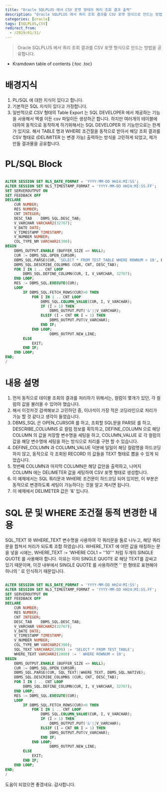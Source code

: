 ```yaml
---
title: "Oracle SQLPLUS 에서 CSV 포맷 형태의 쿼리 조회 결과 출력"
description: "Oracle SQLPLUS 에서 쿼리 조회 결과를 CSV 포맷 형식으로 만드는 방법을 공유합니다."
categories: [oracle]
tags: [SQLPLUS,CSV]
redirect_from:
  - /2019/01/31/
---
```


> Oracle SQLPLUS 에서 쿼리 조회 결과를 CSV 포맷 형식으로 만드는 방법을 공유합니다.

* Kramdown table of contents
{:toc .toc}

# 배경지식

1. PL/SQL 에 대한 지식이 있다고 합니다.
2. 기본적은 SQL 지식이 있다고 가정합니다.
3. 일반적으로 CSV 형태의 Table Export 는 SQL DEVELOPER 에서 제공하는 기능을 사용해서 엑셀 이든 csv 파일이든 생성하곤 합니다.
   하지만 여러개의 테이블에 대하여 동적으로 동작하게 하기위해서는 SQL DEVELOPER 의 기능만으로는 한계가 있지요.
   해서 TABLE 명과 WHERE 조건절을 동적으로 받아서 해당 조회 결과를 CSV 형태로 (DELIMITER 는 변경 가능) 출력하는 방식을 고민하게 되었고, 
   제가 만들 결과물을 공유합니다.

# PL/SQL Block

```sql

ALTER SESSION SET NLS_DATE_FORMAT = 'YYYY-MM-DD HH24:MI:SS';
ALTER SESSION SET NLS_TIMESTAMP_FORMAT = 'YYYY-MM-DD HH24:MI:SS.FF';
SET SERVEROUTPUT ON
SET FEEDBACK OFF
DECLARE
    CUR NUMBER;
    RES NUMBER;
    CNT INTEGER;
    DESC_TAB    DBMS_SQL.DESC_TAB;
    V_VARCHAR VARCHAR2(32767);
    V_DATE DATE;
    V_TIMESTAMP TIMESTAMP;
    V_NUMBER NUMBER;
    COL_TYPE_NM VARCHAR2(300);
BEGIN
    DBMS_OUTPUT.ENABLE (BUFFER_SIZE => NULL);
    CUR := DBMS_SQL.OPEN_CURSOR;
    DBMS_SQL.PARSE(CUR, 'SELECT * FROM TEST_TABLE WHERE ROWNUM < 10', DBMS_SQL.NATIVE);
    DBMS_SQL.DESCRIBE_COLUMNS (CUR, CNT, DESC_TAB);
    FOR I IN 1 .. CNT LOOP
        DBMS_SQL.DEFINE_COLUMN(CUR, I, V_VARCHAR, 32767);
    END LOOP;        
    RES := DBMS_SQL.EXECUTE(CUR);
    LOOP
        IF DBMS_SQL.FETCH_ROWS(CUR)>0 THEN 
            FOR I IN 1 .. CNT LOOP
                DBMS_SQL.COLUMN_VALUE(CUR, I, V_VARCHAR);                    
                IF (I > 1) THEN
                    DBMS_OUTPUT.PUT('&'||V_VARCHAR);
                ELSIF (I = CNT OR I = 1) THEN
                    DBMS_OUTPUT.PUT(V_VARCHAR);
                END IF;
            END LOOP;  
                    DBMS_OUTPUT.NEW_LINE;
        ELSE
            EXIT;
        END IF;
    END LOOP;
END;
/

```

# 내용 설명

1. 먼저 동적으로 테이블 조회의 결과를 처리하기 위해서는, 컬럼이 몇개가 있던, 각 컬럼의 값을 불러올 수 있어야 했습니다.
2. 해서 이것저것 검색해보고 고민하던 중, 이녀석이 가장 적은 코딩라인으로 처리가 가능 할 것 같다고 생각이 들었습니다.
3. DBMS_SQL 은 OPEN_CURSOR 를 하고, 조회할 SQL문을 PARSE 를 하고, DESCRIBE_COLUMNS 로 컬럼 정보를 획득하고, 
   DEFINE_COLUMN 으로 해당 COLUMN 의 값을 저장할 변수명을 세팅을 하고, 
   COLUMN_VALUE 로 각 컬럼의 값을 해당 변수명에 세팅을 하는 방식으로 처리를 구현 할 수 있습니다.
4. DEFINE_COLUMN 과 COLUMN_VALUE 덕분에 일일이 해당 컬럼명을 하드코딩 하지 않고, 동적으로 각 조회된 RECORD 의 값들을 TEXT 형태로 뽑을 수 있게 되었습니다.
5. 첫번째 COLUMN과 마지막 COLUMN은 해당 값만을 출력하고, 나머지 COLUMN 에는 DELIMETER 값을 세팅하여 CSV 포멧 형태로 생성합니다.
6. 이 예제에서는 SQL 쿼리문과 WHERE 조건문이 하드코딩 되어 있지만, 이 부분은 동적으로 변경하도록 세팅이 가능하다는 것을 알고 계시면 됩니다.
7. 이 예제에서 DELIMETER 값은 '&' 입니다.

# SQL 문 및 WHERE 조건절 동적 변경한 내용

SQL_TEXT 와 WHERE_TEXT 변수명을 사용하여 각 쿼리문을 둘로 나누고, 해당 쿼리문을 합쳐서 처리가 되도록 조합 하였습니다.
WHERE_TEXT 에 어떤 값을 매칭하는 문을 넣을 시에는, WHERE_TEXT := 'WHERE COL1 = ''10''' 처럼 두개의 SINGLE QUOTE 를 사용해야 합니다.
이유는 이미 SINGLE QUOTE 로 해당 TEXT를 감싸고 있기 때문이며, 이것 내부에서 SINGLE QUOTE 를 사용하려면 '' 한 형태로 표현해야 하나의 ' 로 인식하기 때문입니다.

```sql

ALTER SESSION SET NLS_DATE_FORMAT = 'YYYY-MM-DD HH24:MI:SS';
ALTER SESSION SET NLS_TIMESTAMP_FORMAT = 'YYYY-MM-DD HH24:MI:SS.FF';
SET SERVEROUTPUT ON
SET FEEDBACK OFF
DECLARE
    CUR NUMBER;
    RES NUMBER;
    CNT INTEGER;
    DESC_TAB    DBMS_SQL.DESC_TAB;
    V_VARCHAR VARCHAR2(32767);
    V_DATE DATE;
    V_TIMESTAMP TIMESTAMP;
    V_NUMBER NUMBER;
    COL_TYPE_NM VARCHAR2(300);
    SQL_TEXT VARCHAR2(2000) := 'SELECT * FROM TEST_TABLE';
    WHERE_TEXT VARCHAR2(2000) := ' WHERE ROWNUM < 10';
BEGIN
    DBMS_OUTPUT.ENABLE (BUFFER_SIZE => NULL);
    CUR := DBMS_SQL.OPEN_CURSOR;
    DBMS_SQL.PARSE(CUR, SQL_TEXT||WHERE_TEXT, DBMS_SQL.NATIVE);
    DBMS_SQL.DESCRIBE_COLUMNS (CUR, CNT, DESC_TAB);
    FOR I IN 1 .. CNT LOOP
        DBMS_SQL.DEFINE_COLUMN(CUR, I, V_VARCHAR, 32767);
    END LOOP;        
    RES := DBMS_SQL.EXECUTE(CUR);
    LOOP
        IF DBMS_SQL.FETCH_ROWS(CUR)>0 THEN 
            FOR I IN 1 .. CNT LOOP
                DBMS_SQL.COLUMN_VALUE(CUR, I, V_VARCHAR);                    
                IF (I > 1) THEN
                    DBMS_OUTPUT.PUT('&'||V_VARCHAR);
                ELSIF (I = CNT OR I = 1) THEN
                    DBMS_OUTPUT.PUT(V_VARCHAR);
                END IF;
            END LOOP;  
                    DBMS_OUTPUT.NEW_LINE;
        ELSE
            EXIT;
        END IF;
    END LOOP;
END;
/

```

도움이 되었으면 좋겠네요. 감사합니다.

[^1]: This is a footnote.

[kramdown]: https://kramdown.gettalong.org/
[My Blog]: https://marindie.github.io